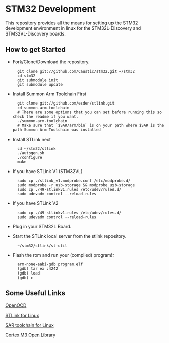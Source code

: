 STM32 Development
=================

This repository provides all the means for setting up the STM32 development environment in linux for the STM32L-Discovery and STM32VL-Discovery boards.


How to get Started
------------------

* Fork/Clone/Download the repository.

        git clone git://github.com/Caustic/stm32.git ~/stm32
        cd stm32
        git submodule init
        git submodule update

* Install Summon Arm Toolchain First

        git clone git://github.com/esden/stlink.git
        cd summon-arm-toolchain
        # There are some options that you can set before running this so check the readme if you want.
        ./summon-arm-toolchain
        # Make sure that `$SAR/arm/bin` is on your path where $SAR is the path Summon Arm Toolchain was installed

* Install STLink next

        cd ~/stm32/stlink
        ./autogen.sh
        ./configure
        make

* If you have STLink V1 (STM32VL)

        sudo cp ./stlink_v1.modprobe.conf /etc/modprobe.d/
        sudo modprobe -r usb-storage && modprobe usb-storage
        sudo cp ./49-stlinkv1.rules /etc/udev/rules.d/
        sudo udevadm control --reload-rules

* If you have STLink V2

        sudo cp ./49-stlinkv1.rules /etc/udev/rules.d/
        sudo udevadm control --reload-rules

* Plug in your STM32L Board.

* Start the STLink local server from the stlink repository.

        ~/stm32/stlink/st-util

* Flash the rom and run your (compiled) program!:

        arm-none-eabi-gdb program.elf
        (gdb) tar ex :4242
        (gdb) load
        (gdb) c


Some Useful Links
-----------------

[OpenOCD](http://openocd.sourceforge.net/)

[STLink for Linux](https://github.com/texane/stlink)

[SAR toolchain for Linux](https://github.com/esden/summon-arm-toolchain)

[Cortex M3 Open Library](https://github.com/libopencm3/libopencm3)

